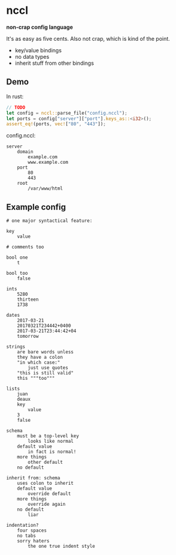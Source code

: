 # nccl

**non-crap config language**

It's as easy as five cents. Also not crap, which is kind of the point.

* key/value bindings
* no data types
* inherit stuff from other bindings

## Demo

In rust:

```rust
// TODO
let config = nccl::parse_file("config.nccl");
let ports = config["server"]["port"].keys_as::<i32>();
assert_eq!(ports, vec!["80", "443"]);
```

config.nccl:

```
server
    domain
        example.com
        www.example.com
    port
        80
        443
    root
        /var/www/html
```

## Example config

```
# one major syntactical feature:

key
    value

# comments too

bool one
    t

bool too
    false

ints
    5280
    thirteen
    1738

dates
    2017-03-21
    20170321T234442+0400
    2017-03-21T23:44:42+04
    tomorrow

strings
    are bare words unless
    they have a colon
    "in which case:"
        just use quotes
    "this is still valid"
    this """too"""

lists
    juan
    deaux
    key
        value
    3
    false

schema
    must be a top-level key
        looks like normal
    default value
        in fact is normal!
    more things
        other default
    no default

inherit from: schema
    uses colon to inherit
    default value
        override default
    more things
        override again
    no default
        liar

indentation?
    four spaces
    no tabs
    sorry haters
        the one true indent style
```

